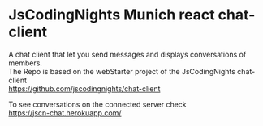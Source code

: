 # JsCodingNights Munich react chat-client

A chat client that let you send messages and displays conversations of members.  
The Repo is based on the webStarter project of the JsCodingNights chat-client  
<https://github.com/jscodingnights/chat-client>

To see conversations on the connected server check  
<https://jscn-chat.herokuapp.com/>
